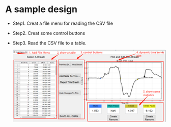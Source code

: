 # A sample design
* Step1. Creat a file menu for reading the CSV file
* Step2. Creat some control buttons
* Step3. Read the CSV file to a table.

    ![sample design](/images/design_sample.png)
